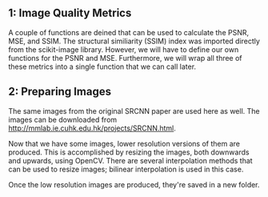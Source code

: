 ## 1: Image Quality Metrics

A couple of functions are deined that can be used to calculate the PSNR, MSE, and SSIM. 
The structural similiarity (SSIM) index was imported directly from the scikit-image library.
However, we will have to define our own functions for the PSNR and MSE. 
Furthermore, we will wrap all three of these metrics into a single function that we can call later.

## 2: Preparing Images

The same images from the original SRCNN paper are used here as well.
The images can be downloaded from http://mmlab.ie.cuhk.edu.hk/projects/SRCNN.html.  

Now that we have some images, lower resolution versions of them are produced.
This is accomplished by resizing the images, both downwards and upwards, using OpenCV. 
There are several interpolation methods that can be used to resize images; bilinear interpolation is used in this case.  

Once the low resolution images are produced, they're saved in a new folder.

